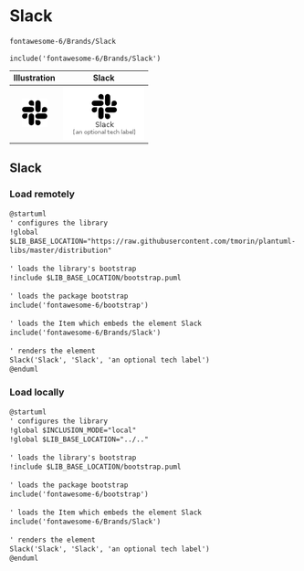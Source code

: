 # Slack


```text
fontawesome-6/Brands/Slack
```

```text
include('fontawesome-6/Brands/Slack')
```



| Illustration | Slack |
| :---: | :---: |
| ![illustration for Illustration](../../fontawesome-6/Brands/Slack.png) | ![illustration for Slack](../../fontawesome-6/Brands/Slack.Local.png) |




## Slack

### Load remotely
```plantuml
@startuml
' configures the library
!global $LIB_BASE_LOCATION="https://raw.githubusercontent.com/tmorin/plantuml-libs/master/distribution"

' loads the library's bootstrap
!include $LIB_BASE_LOCATION/bootstrap.puml

' loads the package bootstrap
include('fontawesome-6/bootstrap')

' loads the Item which embeds the element Slack
include('fontawesome-6/Brands/Slack')

' renders the element
Slack('Slack', 'Slack', 'an optional tech label')
@enduml
```

### Load locally
```plantuml
@startuml
' configures the library
!global $INCLUSION_MODE="local"
!global $LIB_BASE_LOCATION="../.."

' loads the library's bootstrap
!include $LIB_BASE_LOCATION/bootstrap.puml

' loads the package bootstrap
include('fontawesome-6/bootstrap')

' loads the Item which embeds the element Slack
include('fontawesome-6/Brands/Slack')

' renders the element
Slack('Slack', 'Slack', 'an optional tech label')
@enduml
```

